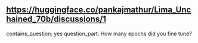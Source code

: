 ## https://huggingface.co/pankajmathur/Lima_Unchained_70b/discussions/1

contains_question: yes
question_part: How many epochs did you fine tune?